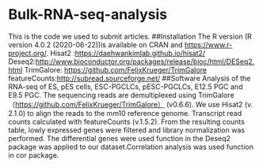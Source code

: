 # Bulk-RNA-seq-analysis
This is the code we used to submit articles.
##Installation 
  The R version (R version 4.0.2 (2020-06-22))is available on CRAN and https://www.r-project.org/. 
  Hisat2 :https://daehwankimlab.github.io/hisat2/
  Deseq2:http://www.bioconductor.org/packages/release/bioc/html/DESeq2.html
  TrimGalore: https://github.com/FelixKrueger/TrimGalore
  featureCounts:http://subread.sourceforge.net/
##Software
Analysis of the RNA-seq of ES, pES cells, ESC-PGCLCs, pESC-PGCLCs, E12.5 PGC and E9.5 PGC.
  The sequencing reads are demultiplexed using TrimGalore （https://github.com/FelixKrueger/TrimGalore） (v0.6.6). We use Hisat2 (v. 2.1.0) to align the reads to the mm10 reference genome. Transcript read counts calculated with featureCounts (v.1.5.2). From the resulting counts table, lowly expressed genes were filtered and library normalization was performed. The differential genes were used function in the Deseq2 package was applied to our dataset.Correlation analysis was used function in cor package.

